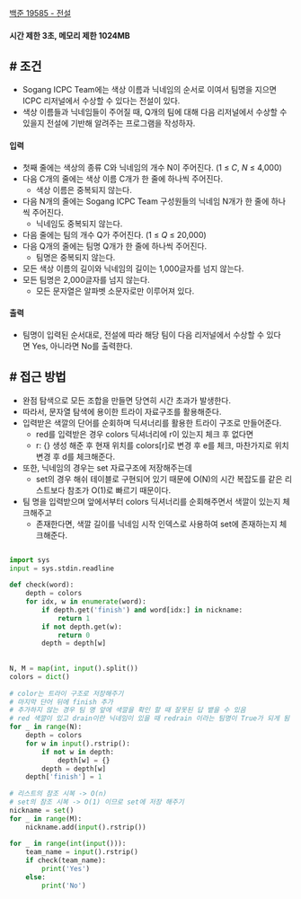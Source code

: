 
[백준 19585 - 전설](https://www.acmicpc.net/problem/18585)

#### **시간 제한 3초, 메모리 제한 1024MB**

## **# 조건**

- Sogang ICPC Team에는 색상 이름과 닉네임의 순서로 이여서 팀명을 지으면 ICPC 리저널에서 수상할 수 있다는 전설이 있다. 
- 색상 이름들과 닉네임들이 주어질 때, Q개의 팀에 대해 다음 리저널에서 수상할 수 있을지 전설에 기반해 알려주는 프로그램을 작성하자.

#### **입력**
- 첫째 줄에는 색상의 종류 C와 닉네임의 개수 N이 주어진다. (1 ≤ _C_, _N_ ≤ 4,000)
- 다음 C개의 줄에는 색상 이름 C개가 한 줄에 하나씩 주어진다. 
	- 색상 이름은 중복되지 않는다.
- 다음 N개의 줄에는 Sogang ICPC Team 구성원들의 닉네임 N개가 한 줄에 하나씩 주어진다. 
	- 닉네임도 중복되지 않는다.
- 다음 줄에는 팀의 개수 Q가 주어진다. (1 ≤ _Q_ ≤ 20,000)
- 다음 Q개의 줄에는 팀명 Q개가 한 줄에 하나씩 주어진다. 
	- 팀명은 중복되지 않는다.
- 모든 색상 이름의 길이와 닉네임의 길이는 1,000글자를 넘지 않는다. 
- 모든 팀명은 2,000글자를 넘지 않는다. 
	- 모든 문자열은 알파벳 소문자로만 이루어져 있다.


#### **출력**
- 팀명이 입력된 순서대로, 전설에 따라 해당 팀이 다음 리저널에서 수상할 수 있다면 Yes, 아니라면 No를 출력한다.


## **# 접근 방법**

- 완점 탐색으로 모든 조합을 만들면 당연히 시간 초과가 발생한다.
- 따라서, 문자열 탐색에 용이한 트라이 자료구조를 활용해준다.
- 입력받은 색깔의 단어를 순회하며 딕셔너리를 활용한 트라이 구조로 만들어준다.
	- red를 입력받은 경우 colors 딕셔너리에 r이 있는지 체크 후 없다면 
	- r: {} 생성 해준 후 현재 위치를 colors[r]로 변경 후 e를 체크, 마찬가지로 위치 변경 후 d를 체크해준다.
- 또한, 닉네임의 경우는 set 자료구조에 저장해주는데
	- set의 경우 해쉬 테이블로 구현되어 있기 때문에 O(N)의 시간 복잡도를 같은 리스트보다 참조가 O(1)로 빠르기 때문이다.
- 팀 명을 입력받으며 앞에서부터 colors 딕셔너리를 순회해주면서 색깔이 있는지 체크해주고
	- 존재한다면, 색깔 길이를 닉네임 시작 인덱스로 사용하여 set에 존재하는지 체크해준다.

```python

import sys  
input = sys.stdin.readline  
  
def check(word):  
    depth = colors  
    for idx, w in enumerate(word):  
        if depth.get('finish') and word[idx:] in nickname:  
            return 1  
        if not depth.get(w):  
            return 0  
        depth = depth[w]  
  
  
N, M = map(int, input().split())  
colors = dict()  
  
# color는 트라이 구조로 저장해주기  
# 마지막 단어 뒤에 finish 추가  
# 추가하지 않는 경우 팀 명 앞에 색깔을 확인 할 때 잘못된 답 뱉을 수 있음  
# red 색깔이 있고 drain이란 닉네임이 있을 때 redrain 이라는 팀명이 True가 되게 됨  
for _ in range(N):  
    depth = colors  
    for w in input().rstrip():  
        if not w in depth:  
            depth[w] = {}  
        depth = depth[w]  
    depth['finish'] = 1  
  
# 리스트의 참조 시복 -> O(n)  
# set의 참조 시복 -> O(1) 이므로 set에 저장 해주기  
nickname = set()  
for _ in range(M):  
    nickname.add(input().rstrip())  
  
for _ in range(int(input())):  
    team_name = input().rstrip()  
    if check(team_name):  
        print('Yes')  
    else:  
        print('No')
```